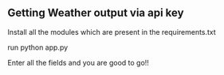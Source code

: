 ## Getting Weather output via api key 

Install all the modules which are present in the requirements.txt

run python app.py 

Enter all the fields and you are good to go!!